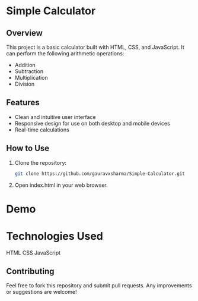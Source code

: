 # Simple Calculator

## Overview
This project is a basic calculator built with HTML, CSS, and JavaScript. It can perform the following arithmetic operations:
- Addition
- Subtraction
- Multiplication
- Division

## Features
- Clean and intuitive user interface
- Responsive design for use on both desktop and mobile devices
- Real-time calculations

## How to Use
1. Clone the repository:
   ```bash
   git clone https://github.com/gauravxsharma/Simple-Calculator.git

2. Open index.html in your web browser.
# Demo

# Technologies Used
HTML
CSS
JavaScript
## Contributing
Feel free to fork this repository and submit pull requests. Any improvements or suggestions are welcome!
